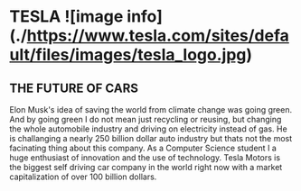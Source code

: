 # TESLA  ![image info] (./https://www.tesla.com/sites/default/files/images/tesla_logo.jpg) 
## THE FUTURE OF CARS

Elon Musk's idea of saving the world from climate change was going green. And by going green I do not mean just recycling or reusing, but changing the whole automobile industry and driving on electricity instead of gas. He is challanging a nearly 250 billion dollar auto industry but thats not the most facinating thing about this company. As a Computer Science student I a huge enthusiast of innovation and the use of technology. Tesla Motors is the biggest self driving car company in the world right now with a market capitalization of over 100 billion dollars. 



